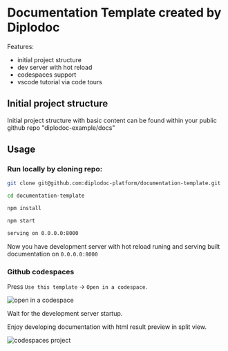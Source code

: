 # Documentation Template created by Diplodoc

Features:

- initial project structure
- dev server with hot reload
- codespaces support
- vscode tutorial via code tours

## Initial project structure

Initial project structure with basic content can be found within your public github repo "diplodoc-example/docs"

## Usage

### Run locally by cloning repo:

```sh
git clone git@github.com:diplodoc-platform/documentation-template.git
```

```sh
cd documentation-template
```

```sh
npm install
```

```sh
npm start
```

```sh
serving on 0.0.0.0:8000
```

Now you have development server with hot reload runing and serving built documentation on `0.0.0.0:8000`

### Github codespaces

Press `Use this template` -> `Open in a codespace`.

![open in a codespace](images/open-in-a-codespace.jpeg)

Wait for the development server startup.

Enjoy developing documentation with html result preview in split view.

![codespaces project](images/codespaces-project.jpeg)
